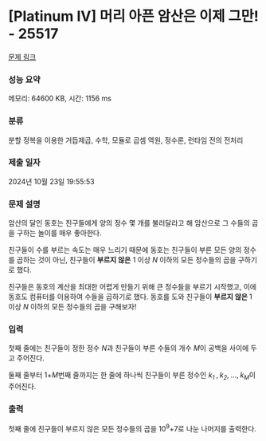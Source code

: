 # [Platinum IV] 머리 아픈 암산은 이제 그만! - 25517 

[문제 링크](https://www.acmicpc.net/problem/25517) 

### 성능 요약

메모리: 64600 KB, 시간: 1156 ms

### 분류

분할 정복을 이용한 거듭제곱, 수학, 모듈로 곱셈 역원, 정수론, 런타임 전의 전처리

### 제출 일자

2024년 10월 23일 19:55:53

### 문제 설명

<p>암산의 달인 동호는 친구들에게 양의 정수 몇 개를 불러달라고 해 암산으로 그 수들의 곱을 구하는 놀이를 매우 좋아한다.</p>

<p>친구들이 수를 부르는 속도는 매우 느리기 때문에 동호는 친구들이 부른 모든 양의 정수를 곱하는 것이 아닌, 친구들이 <strong>부르지 않은</strong> 1 이상 <em>N </em>이하의 모든 정수들의 곱을 구하기로 했다.</p>

<p>친구들은 동호의 계산을 최대한 어렵게 만들기 위해 큰 정수들을 부르기 시작했고, 이에 동호도 컴퓨터를 이용하여 수들을 곱하기로 했다. 동호를 도와 친구들이 <strong>부르지 않은 </strong>1 이상 <em>N</em> 이하의 모든 정수들의 곱을 구해보자!</p>

### 입력 

 <p>첫째 줄에는 친구들이 정한 정수 <em>N</em>과 친구들이 부른 수들의 개수<em> M</em>이 공백을 사이에 두고 주어진다.</p>

<p>둘째 줄부터 1+<em>M</em>번째 줄까지는 한 줄에 하나씩 친구들이 부른 정수인 <em>k<sub>1</sub><span style="font-size: 10.8333px;"> </span></em>,<span style="font-size: 10.8333px;"> </span><em>k<sub>2</sub></em>,<span style="font-size: 10.8333px;"> </span>...,<span style="font-size: 10.8333px;"> </span><em>k<sub>M</sub></em>이 주어진다.</p>

### 출력 

 <p>첫째 줄에 친구들이 부르지 않은 모든 정수들의 곱을 10<sup>9</sup>+7로 나눈 나머지를 출력한다.</p>


